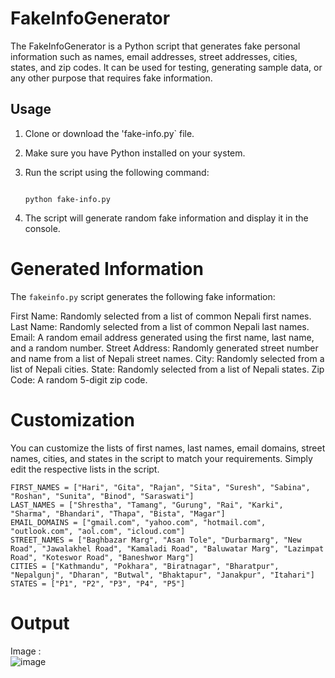 # FakeInfoGenerator

The FakeInfoGenerator is a Python script that generates fake personal information such as names, email addresses, street addresses, cities, states, and zip codes. It can be used for testing, generating sample data, or any other purpose that requires fake information.

## Usage

1. Clone or download the 'fake-info.py` file. 

2. Make sure you have Python installed on your system.

3. Run the script using the following command:

   ```shell

   python fake-info.py

   ```
4. The script will generate random fake information and display it in the console.


# Generated Information
The `fakeinfo.py` script generates the following fake information:

First Name: Randomly selected from a list of common Nepali first names.
Last Name: Randomly selected from a list of common Nepali last names.
Email: A random email address generated using the first name, last name, and a random number.
Street Address: Randomly generated street number and name from a list of Nepali street names.
City: Randomly selected from a list of Nepali cities.
State: Randomly selected from a list of Nepali states.
Zip Code: A random 5-digit zip code.

# Customization
You can customize the lists of first names, last names, email domains, street names, cities, and states in the script to match your requirements. Simply edit the respective lists in the script.

```shell
FIRST_NAMES = ["Hari", "Gita", "Rajan", "Sita", "Suresh", "Sabina", "Roshan", "Sunita", "Binod", "Saraswati"]
LAST_NAMES = ["Shrestha", "Tamang", "Gurung", "Rai", "Karki", "Sharma", "Bhandari", "Thapa", "Bista", "Magar"]
EMAIL_DOMAINS = ["gmail.com", "yahoo.com", "hotmail.com", "outlook.com", "aol.com", "icloud.com"]
STREET_NAMES = ["Baghbazar Marg", "Asan Tole", "Durbarmarg", "New Road", "Jawalakhel Road", "Kamaladi Road", "Baluwatar Marg", "Lazimpat Road", "Koteswor Road", "Baneshwor Marg"]
CITIES = ["Kathmandu", "Pokhara", "Biratnagar", "Bharatpur", "Nepalgunj", "Dharan", "Butwal", "Bhaktapur", "Janakpur", "Itahari"]
STATES = ["P1", "P2", "P3", "P4", "P5"]
```

# Output
Image : <br>
![image](https://user-images.githubusercontent.com/97790932/235071919-100f587a-ff0e-47e2-a54c-bef6ec9f2cc8.png)
